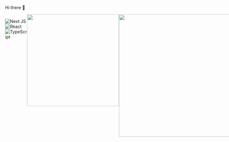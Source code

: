 
 <!--
 <img src="https://capsule-render.vercel.app/api?type=waving&color=gradient&height=70&section=header&customColorList=15" width=100% />
 -->
 Hi there 👋
<div style="display: flex;  ;">
 
![Next JS](https://img.shields.io/badge/Nextjs-black?style=for-the-badge&logo=next.js&logoColor=white&style=Flat)
![React](https://img.shields.io/badge/React-%2361DAFB.svg?style=for-the-badge&logo=react&logoColor=white&style=Flat)
![TypeScript](https://img.shields.io/badge/TypeScript-%23007ACC.svg?style=for-the-badge&logo=typescript&logoColor=white&style=Flat)

  <a href="https://www.gitanimals.org/en_US?utm_medium=image&utm_source=anhyeryeon2&utm_content=farm">
    <img src="https://render.gitanimals.org/farms/anhyeryeon2" width="300"/>
  </a>
  <img src="https://github-readme-stats.vercel.app/api?username=anhyeryeon2&count_private=true&show_icons=true&theme=buefy&hide=stars,contribs" width="400"/>

</div>
